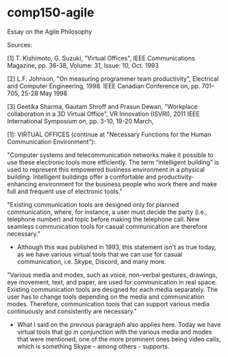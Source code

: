 # comp150-agile
Essay on the Agile Philosophy

Sources:

[1] T. Kishimoto, G. Suzuki, "Virtual Offices", IEEE Communications Magazine, pp. 36-38, Volume: 31, Issue: 10, Oct. 1993

[2] L.F. Johnson, "On measuring programmer team productivity", Electrical and Computer Engineering, 1998. IEEE Canadian Conference on, pp. 701–705, 25-28 May 1998 

[3] Geetika Sharma, Gautam Shroff and Prasun Dewan, "Workplace collaboration in a 3D Virtual Office", VR Innovation (ISVRI), 2011 IEEE International Symposium on, pp. 3-10, 19-20 March, 


[1]: VIRTUAL OFFICES (continue at "Necessary Functions for the Human Communication Environment"):

"Computer systems and telecommunication networks make it possible to use these electronic tools more efficiently. The term “intelligent building” is used to represent this empowered business environment in a physical building. Intelligent buildings offer a comfortable and productivity-enhancing environment for the business people who work there and make full and frequent use of electronic tools."

"Existing communication tools are designed only for planned communication, where, for instance, a user must decide the party (i.e., telephone number) and topic before making the telephone call. New seamless communication tools for casual communication are therefore necessary." 
- Although this was published in 1993, this statement isn't as true today, as we have various virtual tools that we can use for casual communication, i.e. Skype, Discord, and many more. 

"Various media and modes, such as voice, non-verbal gestures, drawings, eye movement, text, and paper, are used for communication in real space. Existing communication tools are designed for each media separately. The user has to change tools depending on the media and communication modes. Therefore, communication tools that can support various media continuously and consistently are necessary." 
- What I said on the previous paragraph also applies here. Today we have virtual tools that go in conjunction with the various media and modes that were mentioned, one of the more prominent ones being video calls, which is something Skype - among others - supports.
